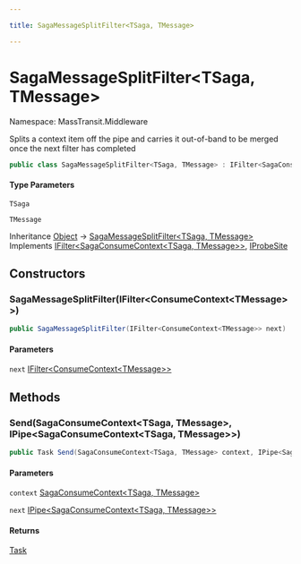 ```yaml
---

title: SagaMessageSplitFilter<TSaga, TMessage>

---
```


# SagaMessageSplitFilter\<TSaga, TMessage\>

Namespace: MassTransit.Middleware

Splits a context item off the pipe and carries it out-of-band to be merged
 once the next filter has completed

```csharp
public class SagaMessageSplitFilter<TSaga, TMessage> : IFilter<SagaConsumeContext<TSaga, TMessage>>, IProbeSite
```

#### Type Parameters

`TSaga`<br/>

`TMessage`<br/>

Inheritance [Object](https://learn.microsoft.com/en-us/dotnet/api/system.object) → [SagaMessageSplitFilter\<TSaga, TMessage\>](../masstransit-middleware/sagamessagesplitfilter-2)<br/>
Implements [IFilter\<SagaConsumeContext\<TSaga, TMessage\>\>](../../masstransit-abstractions/masstransit/ifilter-1), [IProbeSite](../../masstransit-abstractions/masstransit/iprobesite)

## Constructors

### **SagaMessageSplitFilter(IFilter\<ConsumeContext\<TMessage\>\>)**

```csharp
public SagaMessageSplitFilter(IFilter<ConsumeContext<TMessage>> next)
```

#### Parameters

`next` [IFilter\<ConsumeContext\<TMessage\>\>](../../masstransit-abstractions/masstransit/ifilter-1)<br/>

## Methods

### **Send(SagaConsumeContext\<TSaga, TMessage\>, IPipe\<SagaConsumeContext\<TSaga, TMessage\>\>)**

```csharp
public Task Send(SagaConsumeContext<TSaga, TMessage> context, IPipe<SagaConsumeContext<TSaga, TMessage>> next)
```

#### Parameters

`context` [SagaConsumeContext\<TSaga, TMessage\>](../../masstransit-abstractions/masstransit/sagaconsumecontext-2)<br/>

`next` [IPipe\<SagaConsumeContext\<TSaga, TMessage\>\>](../../masstransit-abstractions/masstransit/ipipe-1)<br/>

#### Returns

[Task](https://learn.microsoft.com/en-us/dotnet/api/system.threading.tasks.task)<br/>
